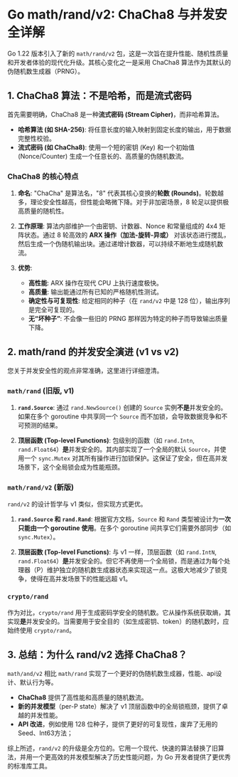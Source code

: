 # Go math/rand/v2: ChaCha8 与并发安全详解

Go 1.22 版本引入了新的 `math/rand/v2` 包，这是一次旨在提升性能、随机性质量和开发者体验的现代化升级。其核心变化之一是采用 ChaCha8 算法作为其默认的伪随机数生成器（PRNG）。

## 1. ChaCha8 算法：不是哈希，而是流式密码

首先需要明确，ChaCha8 是一种**流式密码 (Stream Cipher)**，而非哈希算法。

*   **哈希算法 (如 SHA-256)**: 将任意长度的输入映射到固定长度的输出，用于数据完整性校验。
*   **流式密码 (如 ChaCha8)**: 使用一个短的密钥 (Key) 和一个初始值 (Nonce/Counter) 生成一个任意长的、高质量的伪随机数流。

### ChaCha8 的核心特点

1.  **命名**: "ChaCha" 是算法名，"8" 代表其核心变换的**轮数 (Rounds)**。轮数越多，理论安全性越高，但性能会略微下降。对于非加密场景，8 轮足以提供极高质量的随机性。

2.  **工作原理**: 算法内部维护一个由密钥、计数器、Nonce 和常量组成的 4x4 矩阵状态。通过 8 轮高效的 **ARX 操作（加法-旋转-异或）** 对该状态进行搅乱，然后生成一个伪随机输出块。通过递增计数器，可以持续不断地生成随机数流。

3.  **优势**:
    *   **高性能**: ARX 操作在现代 CPU 上执行速度极快。
    *   **高质量**: 输出能通过所有已知的严格随机性测试。
    *   **确定性与可复现性**: 给定相同的种子（在 `rand/v2` 中是 128 位），输出序列是完全可复现的。
    *   **无“坏种子”**: 不会像一些旧的 PRNG 那样因为特定的种子而导致输出质量下降。

## 2. math/rand 的并发安全演进 (v1 vs v2)

您关于并发安全性的观点非常准确，这里进行详细澄清。

### `math/rand` (旧版, v1)

1.  **`rand.Source`**: 通过 `rand.NewSource()` 创建的 `Source` 实例**不是**并发安全的。如果在多个 goroutine 中共享同一个 `Source` 而不加锁，会导致数据竞争和不可预测的结果。

2.  **顶层函数 (Top-level Functions)**: 包级别的函数（如 `rand.Intn`, `rand.Float64`）**是**并发安全的。其内部实现了一个全局的默认 `Source`，并使用一个 `sync.Mutex` 对其所有操作进行加锁保护。这保证了安全，但在高并发场景下，这个全局锁会成为性能瓶颈。

### `math/rand/v2` (新版)

`rand/v2` 的设计哲学与 v1 类似，但实现方式更优。

1.  **`rand.Source` 和 `rand.Rand`**: 根据官方文档，`Source` 和 `Rand` 类型被设计为**一次只能由一个 goroutine 使用**。在多个 goroutine 间共享它们需要外部同步（如 `sync.Mutex`）。

2.  **顶层函数 (Top-level Functions)**: 与 v1 一样，顶层函数（如 `rand.IntN`, `rand.Float64`）**是**并发安全的。但它不再使用一个全局锁，而是通过为每个处理器（P）维护独立的随机数生成器状态来实现这一点。这极大地减少了锁竞争，使得在高并发场景下的性能远超 v1。

### `crypto/rand`

作为对比，`crypto/rand` 用于生成密码学安全的随机数。它从操作系统获取熵，其实现**是**并发安全的。当需要用于安全目的（如生成密钥、token）的随机数时，应始终使用 `crypto/rand`。

## 3. 总结：为什么 rand/v2 选择 ChaCha8？

`math/and/v2` 相比 `math/rand` 实现了一个更好的伪随机数生成器，性能、api设计、默认行为等。

*   **ChaCha8** 提供了高性能和高质量的随机数流。
*   **新的并发模型**（per-P state）解决了 v1 顶层函数中的全局锁瓶颈，提供了卓越的并发性能。
*   **API 改进**，例如使用 128 位种子，提供了更好的可复现性，废弃了无用的Seed、Int63方法；

综上所述，`rand/v2` 的升级是全方位的。它用一个现代、快速的算法替换了旧算法，并用一个更高效的并发模型解决了历史性能问题，为 Go 开发者提供了更优秀的标准库工具。
